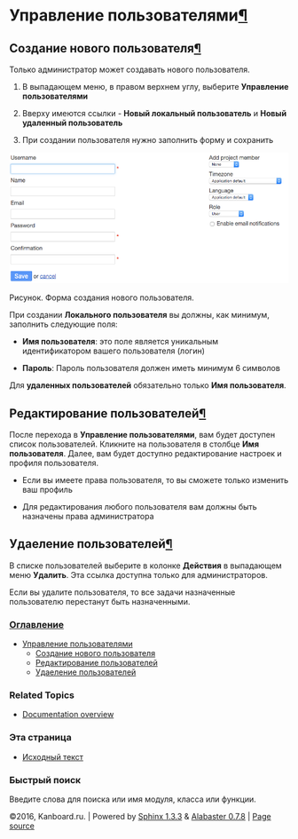 Управление пользователями[¶](#user-management "Ссылка на этот заголовок")
=========================================================================

Создание нового пользователя[¶](#add-a-new-user "Ссылка на этот заголовок")
---------------------------------------------------------------------------

Только администратор может создавать нового пользователя.

1.  В выпадающем меню, в правом верхнем углу, выберите **Управление
    пользователями**

2.  Вверху имеются ссылки - **Новый локальный пользователь** и **Новый
    удаленный пользователь**

3.  При создании пользователя нужно заполнить форму и сохранить

![New user](_images/new-user.png)

Рисунок. Форма создания нового пользователя.

При создании **Локального пользователя** вы должны, как минимум,
заполнить следующие поля:

-   **Имя пользователя**: это поле является уникальным идентификатором
    вашего пользователя (логин)

-   **Пароль**: Пароль пользователя должен иметь минимум 6 символов

Для **удаленных пользователей** обязательно только **Имя пользователя**.

Редактирование пользователей[¶](#edit-users "Ссылка на этот заголовок")
-----------------------------------------------------------------------

После перехода в **Управление пользователями**, вам будет доступен
список пользователей. Кликните на пользователя в столбце **Имя
пользователя**. Далее, вам будет доступно редактирование настроек и
профиля пользователя.

-   Если вы имеете права пользователя, то вы сможете только изменить ваш
    профиль

-   Для редактирования любого пользователя вам должны быть назначены
    права администратора

Удаеление пользователей[¶](#remove-users "Ссылка на этот заголовок")
--------------------------------------------------------------------

В списке пользователей выберите в колонке **Действия** в выпадающем меню
**Удалить**. Эта ссылка доступна только для администраторов.

Если вы удалите пользователя, то все задачи назначенные пользователю
перестанут быть назначенными.

### [Оглавление](index.html)

-   [Управление пользователями](#)
    -   [Создание нового пользователя](#add-a-new-user)
    -   [Редактирование пользователей](#edit-users)
    -   [Удаеление пользователей](#remove-users)

### Related Topics

-   [Documentation overview](index.html)

### Эта страница

-   [Исходный текст](_sources/user-management.txt)

### Быстрый поиск

Введите слова для поиска или имя модуля, класса или функции.

©2016, Kanboard.ru. | Powered by [Sphinx 1.3.3](http://sphinx-doc.org/)
& [Alabaster 0.7.8](https://github.com/bitprophet/alabaster) | [Page
source](_sources/user-management.txt)
